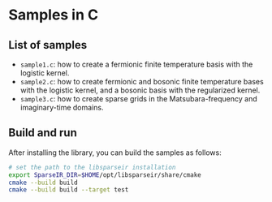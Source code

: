 # Samples in C

## List of samples

- `sample1.c`: how to create a fermionic finite temperature basis with the logistic kernel.
- `sample2.c`: how to create fermionic and bosonic finite temperature bases with the logistic kernel, and a bosonic basis with the regularized kernel.
- `sample3.c`: how to create sparse grids in the Matsubara-frequency and imaginary-time domains.



## Build and run
After installing the library, you can build the samples as follows:

```bash
# set the path to the libsparseir installation
export SparseIR_DIR=$HOME/opt/libsparseir/share/cmake
cmake --build build
cmake --build build --target test
```